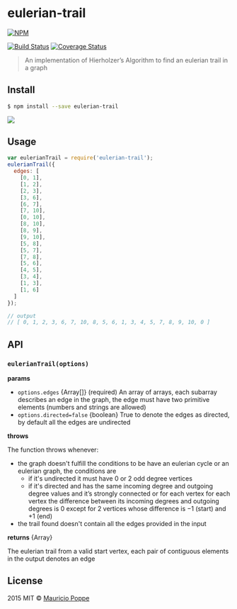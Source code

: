 # eulerian-trail 

[![NPM][npm-image]][npm-url]

[![Build Status][travis-image]][travis-url] [![Coverage Status][coveralls-image]][coveralls-url] 

> An implementation of Hierholzer’s Algorithm to find an eulerian trail in a graph

## Install

```sh
$ npm install --save eulerian-trail
```

<img src="https://drive.google.com/file/d/0B4UwDRGkGhjacC1yT0hidHpYMzg/view?usp=sharing">

## Usage

```js
var eulerianTrail = require('eulerian-trail');
eulerianTrail({
  edges: [
    [0, 1],
    [1, 2],
    [2, 3],
    [3, 6],
    [6, 7],
    [7, 10],
    [0, 10],
    [8, 10],
    [8, 9],
    [9, 10],
    [5, 8],
    [5, 7],
    [7, 8],
    [5, 6],
    [4, 5],
    [3, 4],
    [1, 3],
    [1, 6]
  ]
});

// output
// [ 0, 1, 2, 3, 6, 7, 10, 8, 5, 6, 1, 3, 4, 5, 7, 8, 9, 10, 0 ]
```

## API

### `eulerianTrail(options)`

**params**

- `options.edges` {Array[]} (required) An array of arrays, each subarray describes an edge in the graph, the edge
must have two primitive elements (numbers and strings are allowed)
- `options.directed=false` {boolean} True to denote the edges as directed, by default all the edges are undirected   

**throws**

The function throws whenever:

- the graph doesn't fulfill the conditions to be have an eulerian cycle or an eulerian graph, the conditions are
  - if it's undirected it must have 0 or 2 odd degree vertices 
  - if it's directed and has the same incoming degree and outgoing degree values and it’s strongly connected or
  for each vertex for each vertex the difference between its incoming degrees and outgoing degrees is 0
  except for 2 vertices whose difference is −1 (start) and +1 (end)
- the trail found doesn't contain all the edges provided in the input

**returns** {Array}

The eulerian trail from a valid start vertex, each pair of contiguous elements in the output denotes an edge  

## License

2015 MIT © [Mauricio Poppe]()

[npm-image]: https://nodei.co/npm/eulerian-trail.png?downloads=true
[npm-url]: https://npmjs.org/package/eulerian-trail
[travis-image]: https://travis-ci.org/maurizzzio/eulerian-trail.svg?branch=master
[travis-url]: https://travis-ci.org/maurizzzio/eulerian-trail
[coveralls-image]: https://coveralls.io/repos/maurizzzio/eulerian-trail/badge.svg
[coveralls-url]: https://coveralls.io/r/maurizzzio/eulerian-trail
[david-image]: https://david-dm.org/maurizzzio/eulerian-trail.svg
[david-url]: https://david-dm.org/maurizzzio/eulerian-trail

